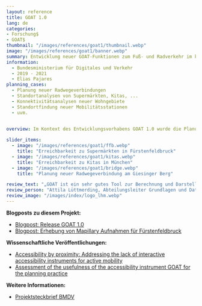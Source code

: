 ```yaml
---
layout: reference
title: GOAT 1.0 
lang: de
categories:
- Forschung$
- GOAT$
thumbnail: "/images/references/goat1/thumbnail.webp"
image: "/images/references/goat1/banner.webp"
summary: Entwicklung neuer GOAT-Funktionen zum Fuß- und Radverkehr im ko-kreativen Prozess mit den Städten Fürstenfeldbruck, Freising und München.
information:
  - Bundesministerium für Digitales und Verkehr
  - 2019 - 2021
  - Elias Pajares
planning_cases:
  - Planung neuer Radwegeverbindungen
  - Standortanalysen von Supermärkten, Kitas, ... 
  - Konnektivitätsanalysen neuer Wohngebiete
  - Standortfindung neuer Mobilitätsstationen
  - uvm. 
  

overview: Im Kontext des Entwicklungsvorhabens GOAT 1.0 wurde die Planungssoftware GOAT von einem Protypen zu einer ausgereiften Version 1.0 weiterentwickelt. Hierbei wurden sowohl die Nutzeroberfläche als auch eine Vielzahl an Funktionen ausgereift. Der Entwicklungsprozess erfolgte in einem ko-kreativen Prozess, in enger Zusammenarbeit mit den Städten Fürstenfeldbruck, Freising und München. Somit wurde GOAT während des Projektes von den lokalen Planer:innen u.a. eingesetzt, um die Effekte neuer Wegeverbindungen zu berechnen und die Verteilung der Supermärkte zu überprüfen.

slider_items:
  - image: "/images/references/goat1/ffb.webp"
    title: "Erreichbarkeit zu Supermärkten in Fürstenfeldbruck"
  - image: "/images/references/goat1/kitas.webp"
    title: "Erreichbarkeit zu Kitas in München"
  - image: "/images/references/goat1/bridge.webp"
    title: "Planung neuer Radwegeverbindung am Giesinger Berg"

review_text: "„GOAT ist ein sehr gutes Tool zur Berechnung und Darstellung von Erreichbarkeiten in der Verkehrs- und Stadtplanung.”"
review_person: "Attila Lüttmerding, Abteilungsleiter Grundlagen und Daten, Mobilitätsreferat, Landeshauptstadt München"
review_image: "/images/index/logo_lhm.webp"
---
```


**Blogposts zu diesem Projekt:**
- [Blogpost: Release GOAT 1.0](../../posts/2021-03-07-goat-v1/ "Blogpost: Release GOAT 1.0")
- [Blogpost: Erhebung von Mapillary Aufnahmen für Fürstenfeldbruck](../../posts/2020-04-25-mapillary/ "Blogpost: Erhebung von Mapillary Aufnahmen für Fürstenfeldbruck")


**Wissenschaftliche Veröffentlichungen:**
- [Accessibility by proximity: Addressing the lack of interactive accessibility instruments for active mobility](https://doi.org/10.1016/j.jtrangeo.2021.103080 "Accessibility by proximity: Addressing the lack of interactive accessibility instruments for active mobility")
- [Assessment of the usefulness of the accessibility instrument GOAT for the planning practice](https://doi.org/10.1016/j.urbmob.2022.100033 "Assessment of the usefulness of the accessibility instrument GOAT for the planning practice") 


**Weitere Informationen:**
- [Projektsteckbrief BMDV](https://bmdv.bund.de/SharedDocs/DE/Artikel/DG/mfund-projekte/GOAT.html "Projektsteckbrief BMDV")